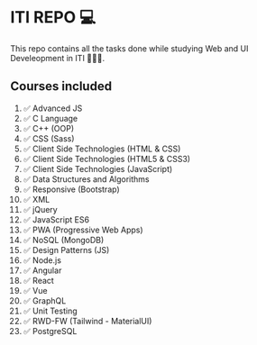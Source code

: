 # ITI REPO 💻

This repo contains all the tasks done while studying Web and UI Develeopment in ITI 👩🏻‍💻.

## Courses included

1. ✅ Advanced JS
2. ✅ C Language
3. ✅ C++ (OOP)
4. ✅ CSS (Sass)
5. ✅ Client Side Technologies (HTML & CSS)
6. ✅ Client Side Technologies (HTML5 & CSS3)
7. ✅ Client Side Technologies (JavaScript)
8. ✅ Data Structures and Algorithms
9. ✅ Responsive (Bootstrap)
10. ✅ XML
11. ✅ jQuery
12. ✅ JavaScript ES6
13. ✅ PWA (Progressive Web Apps)
14. ✅ NoSQL (MongoDB)
15. ✅ Design Patterns (JS)
16. ✅ Node.js
17. ✅ Angular
18. ✅ React
19. ✅ Vue
20. ✅ GraphQL
21. ✅ Unit Testing
22. ✅ RWD-FW (Tailwind - MaterialUI)
23. ✅ PostgreSQL
